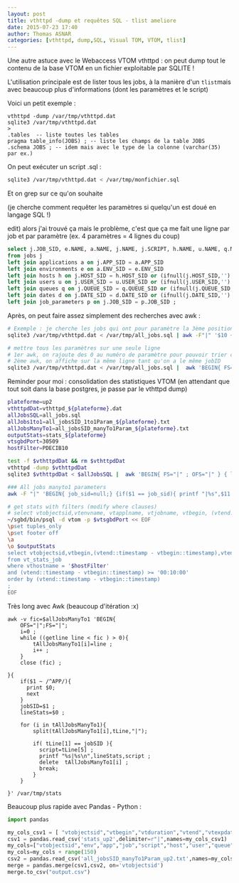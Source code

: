 ```yaml
---
layout: post
title: vthttpd -dump et requêtes SQL - tlist ameliore
date: 2015-07-23 17:40
author: Thomas ASNAR
categories: [vthttpd, dump,SQL, Visual TOM, VTOM, tlist]
---
```

Une autre astuce avec le Webaccess VTOM vthttpd : on peut dump tout le contenu de la base VTOM en un fichier exploitable par SQLITE !

L'utilisation principale est de lister tous les jobs, à la manière d'un `tlist`mais avec beaucoup plus d'informations (dont les paramètres et le script)

Voici un petit exemple :

```
vthttpd -dump /var/tmp/vthttpd.dat
sqlite3 /var/tmp/vthttpd.dat
>
.tables  -- liste toutes les tables
pragma table_info(JOBS) ; -- liste les champs de la table JOBS
.schema JOBS ; -- idem mais avec le type de la colonne (varchar(35) par ex.)
```

On peut exécuter un script .sql :

```bash
sqlite3 /var/tmp/vthttpd.dat < /var/tmp/monfichier.sql
```

Et on grep sur ce qu'on souhaite

(je cherche comment requêter les paramètres si quelqu'un est doué en langage SQL !)

edit) alors j'ai trouvé ça mais le problème, c'est que ça me fait une ligne par job et par paramètre (ex. 4 paramètres = 4 lignes du coup)

```sql
select j.JOB_SID, e.NAME, a.NAME, j.NAME, j.SCRIPT, h.NAME, u.NAME, q.NAME, d.NAME, p.POSITION, p.VALUE
from jobs j
left join applications a on j.APP_SID = a.APP_SID
left join environments e on a.ENV_SID = e.ENV_SID
left join hosts h on j.HOST_SID = h.HOST_SID or (ifnull(j.HOST_SID,'') = '' and ( a.HOST_SID = h.HOST_SID or (ifnull(a.HOST_SID,'') = '' and e.HOST_SID = h.HOST_SID) ) )
left join users u on j.USER_SID = u.USER_SID or (ifnull(j.USER_SID,'') = '' and ( a.USER_SID = u.USER_SID or (ifnull(a.USER_SID,'') = '' and e.USER_SID = u.USER_SID) ) )
left join queues q on j.QUEUE_SID = q.QUEUE_SID or (ifnull(j.QUEUE_SID,'') = '' and ( a.QUEUE_SID = q.QUEUE_SID or (ifnull(a.QUEUE_SID,'') = '' and e.QUEUE_SID = q.QUEUE_SID) ) )
left join dates d on j.DATE_SID = d.DATE_SID or (ifnull(j.DATE_SID,'') = '' and ( a.DATE_SID = d.DATE_SID or (ifnull(a.DATE_SID,'') = '' and e.DATE_SID = d.DATE_SID) ) )
left join job_parameters p on j.JOB_SID = p.JOB_SID ;
```

Après, on peut faire assez simplement des recherches avec awk :

```bash
# Exemple : je cherche les jobs qui ont pour paramètre la 3ème position, l'environnement TEST et l'application DATE-RUEIL
sqlite3 /var/tmp/vthttpd.dat < /var/tmp/all_jobs.sql | awk -F"|" '$10 ~ /3/ && $2 ~ /TEST/ && $3 ~ /DATE-RUEIL/ {print}'

# mettre tous les paramètres sur une seule ligne 
# 1er awk, on rajoute des 0 au numéro de paramètre pour pouvoir trier correctement (premier paramètre en premier, etc.)
# 2ème awk, on affiche sur la même ligne tant qu'on a le même jobID
sqlite3 /var/tmp/vthttpd.dat < /var/tmp/all_jobs.sql |  awk 'BEGIN{ FS="|" ; OFS="|" } { l=length($10) ; if(l == 2) { $10="0"$10 ;} ;  if(l == 1){ $10="00"$10 }  ; print}' | sort -g | awk -F "|" 'BEGIN{ job_sid=null;} {if($1 == job_sid){ printf "%s:%s;",$10,$11 }else{ if(job_sid != null){ printf "\n" } ; printf "%s|%s|%s|%s|%s|%s|%s|%s|%s:%s;",$2,$3,$4,$5,$6,$7,$8,$9,$10,$11 } ; job_sid=$1 ;}'
```


Reminder pour moi : consolidation des statistiques VTOM (en attendant que tout soit dans la base postgres, je passe par le vthttpd dump)

```bash
plateforme=up2
vthttpdDat=vthttpd_${plateforme}.dat
allJobsSQL=all_jobs.sql
allJobs1to1=all_jobsSID_1to1Param_${plateforme}.txt
allJobsManyTo1=all_jobsSID_manyTo1Param_${plateforme}.txt
outputStats=stats_${plateforme}
vtsgbdPort=30509
hostFilter=PDECIB10

test -f $vthttpdDat && rm $vthttpdDat
vthttpd -dump $vthttpdDat
sqlite3 $vthttpdDat < $allJobsSQL |  awk 'BEGIN{ FS="|" ; OFS="|" } { l=length($10) ; if(l == 2) { $10="0"$10 ;} ;  if(l == 1){ $10="00"$10 }  ; print}' | sort -g  >  $allJobs1to1

### All jobs manyto1 parameters
awk -F "|" 'BEGIN{ job_sid=null;} {if($1 == job_sid){ printf "|%s",$11 }else{ if(job_sid != null){ printf "\n" } ; printf "%s|%s|%s|%s|%s|%s|%s|%s|%s|%s",$1,$2,$3,$4,$5,$6,$7,$8,$9,$11 } ; job_sid=$1 ;}' $allJobs1to1 | sort > $allJobsManyTo1

# get stats with filters (modify where clauses)   
# select vtobjectsid,vtenvname, vtapplname, vtjobname, vtbegin, (vtend::timestamp - vtbegin::timestamp), vtend, vtexpdatevalue, vthostname, vtusername, vtbqueuename, vtdatename,vtstatus, vterrmess  
~/sgbd/bin/psql -d vtom -p $vtsgbdPort << EOF
\pset tuples_only
\pset footer off
\a
\o $outputStats
select vtobjectsid,vtbegin,(vtend::timestamp - vtbegin::timestamp),vtend,vtexpdatevalue,vtstatus,vterrmess
from vt_stats_job 
where vthostname = '$hostFilter' 
and (vtend::timestamp - vtbegin::timestamp) >= '00:10:00'
order by (vtend::timestamp - vtbegin::timestamp) 
;
EOF
```

Très long avec Awk (beaucoup d'itération :x)

```
awk -v fic=$allJobsManyTo1 'BEGIN{
    OFS="|";FS="|";
    i=0 ;
    while ((getline line < fic ) > 0){
        tAllJobsManyTo1[i]=line ;
        i++ ;
    }
    close (fic) ;
    
}{
    if($1 ~ /^APP/){
      print $0;
      next
    }
    jobSID=$1 ;
    lineStats=$0 ;
    
    for (i in tAllJobsManyTo1){
        split(tAllJobsManyTo1[i],tLine,"|");
   
        if( tLine[1] == jobSID ){
          script=tLine[5] ;
          printf "%s|%s\n",lineStats,script ;
          delete  tAllJobsManyTo1[i] ;
          break; 
        }
    }
    
}' /var/tmp/stats
```


Beaucoup plus rapide avec Pandas - Python :

```python
import pandas

my_cols_csv1 = [ "vtobjectsid","vtbegin","vtduration","vtend","vtexpdatevalue","vtstatus","vterrmess" ]
csv1 = pandas.read_csv('stats_up2',delimiter=r"|",names=my_cols_csv1)
my_cols=["vtobjectsid","env","app","job","script","host","user","queue","vtdatename","param"]
my_cols=my_cols + range(150)
csv2 = pandas.read_csv('all_jobsSID_manyTo1Param_up2.txt',names=my_cols, sep="|")
merge = pandas.merge(csv1,csv2, on='vtobjectsid')
merge.to_csv("output.csv")
```
